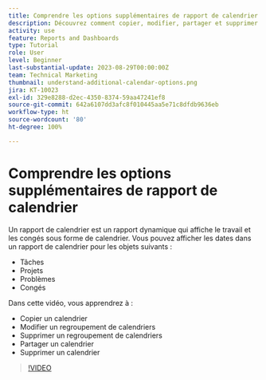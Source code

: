 ```yaml
---
title: Comprendre les options supplémentaires de rapport de calendrier
description: Découvrez comment copier, modifier, partager et supprimer un calendrier.
activity: use
feature: Reports and Dashboards
type: Tutorial
role: User
level: Beginner
last-substantial-update: 2023-08-29T00:00:00Z
team: Technical Marketing
thumbnail: understand-additional-calendar-options.png
jira: KT-10023
exl-id: 329e8288-d2ec-4350-8374-59aa47241ef8
source-git-commit: 642a6107dd3afc8f010445aa5e71c8dfdb9636eb
workflow-type: ht
source-wordcount: '80'
ht-degree: 100%

---
```


# Comprendre les options supplémentaires de rapport de calendrier

Un rapport de calendrier est un rapport dynamique qui affiche le travail et les congés sous forme de calendrier. Vous pouvez afficher les dates dans un rapport de calendrier pour les objets suivants :

* Tâches
* Projets
* Problèmes
* Congés

Dans cette vidéo, vous apprendrez à :

* Copier un calendrier
* Modifier un regroupement de calendriers
* Supprimer un regroupement de calendriers
* Partager un calendrier
* Supprimer un calendrier

>[!VIDEO](https://video.tv.adobe.com/v/3423530/?quality=12&learn=on)
